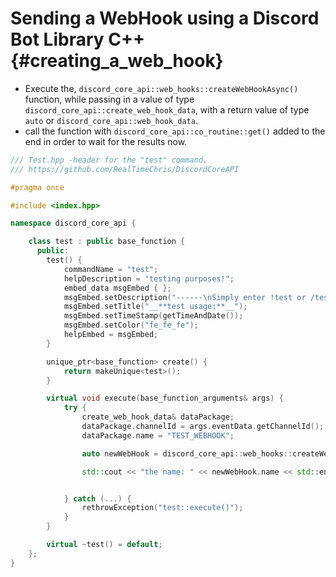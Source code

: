 Sending a WebHook using a Discord Bot Library C++ {#creating_a_web_hook}
============
- Execute the, `discord_core_api::web_hooks::createWebHookAsync()` function, while passing in a value of type `discord_core_api::create_web_hook_data`, with a return value of type `auto` or `discord_core_api::web_hook_data`.
- call the function with `discord_core_api::co_routine::get()` added to the end in order to wait for the results now.

```cpp
/// Test.hpp -header for the "test" command.
/// https://github.com/RealTimeChris/DiscordCoreAPI

#pragma once

#include <index.hpp>

namespace discord_core_api {

	class test : public base_function {
	  public:
		test() {
			commandName = "test";
			helpDescription = "testing purposes!";
			embed_data msgEmbed { };
			msgEmbed.setDescription("------\nSimply enter !test or /test!\n------");
			msgEmbed.setTitle("__**test usage:**__");
			msgEmbed.setTimeStamp(getTimeAndDate());
			msgEmbed.setColor("fe_fe_fe");
			helpEmbed = msgEmbed;
		}

		unique_ptr<base_function> create() {
			return makeUnique<test>();
		}

		virtual void execute(base_function_arguments& args) {
			try {
				create_web_hook_data& dataPackage;
				dataPackage.channelId = args.eventData.getChannelId();
				dataPackage.name = "TEST_WEBHOOK";

				auto newWebHook = discord_core_api::web_hooks::createWebHookAsync(dataPackage).get();

				std::cout << "the name: " << newWebHook.name << std::endl;


			} catch (...) {
				rethrowException("test::execute()");
			}
		}

		virtual ~test() = default;
	};
}
```
